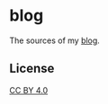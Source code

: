 # blog

The sources of my [blog](http://blog.acwong.org/).

## License

[CC BY 4.0](http://creativecommons.org/licenses/by/4.0/)
